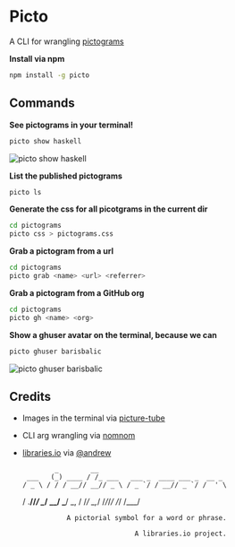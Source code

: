 
# Picto

A CLI for wrangling [pictograms](https://github.com/librariesio/pictogram)

 **Install via npm**
```sh
npm install -g picto
```

## Commands

**See pictograms in your terminal!**

```sh
picto show haskell
```

![picto show haskell](https://cloud.githubusercontent.com/assets/58871/6697281/78d00dbe-cce7-11e4-9399-7ff7095be34d.png)


**List the published pictograms**
```sh
picto ls
```

**Generate the css for all picotgrams in the current dir**
```sh
cd pictograms
picto css > pictograms.css
```

**Grab a pictogram from a url**
```sh
cd pictograms
picto grab <name> <url> <referrer>
```

**Grab a pictogram from a GitHub org**
```sh
cd pictograms
picto gh <name> <org>
```

**Show a ghuser avatar on the terminal, because we can**
```sh
picto ghuser barisbalic
```

![picto ghuser barisbalic](https://cloud.githubusercontent.com/assets/58871/6719286/6b52c62a-cdb1-11e4-81dc-31c7a4f10137.png)

## Credits

- Images in the terminal via [picture-tube](https://github.com/substack/picture-tube)
- CLI arg wrangling via [nomnom](https://github.com/harthur/nomnom)
- [libraries.io]() via [@andrew](https://github.com/andrew)



              _        __
       ___   (_) ____ / /_ ___   ___ _  ____ ___ _  __ _
      / _ \ / / / __// __// _ \ / _ `/ / __// _ `/ /  ' \
     / .__//_/  \__/ \__/ \___/ \_, / /_/   \_,_/ /_/_/_/
    /_/                        /___/

                 A pictorial symbol for a word or phrase.

                                  A libraries.io project.
